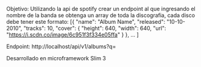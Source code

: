 Objetivo: Utilizando la api de spotify crear un endpoint al que ingresando el nombre de la banda se obtenga un array de toda la discografia, cada disco debe tener este formato:
[{
    "name": "Album Name",
    "released": "10-10-2010",
     "tracks": 10,
     "cover": {
         "height": 640,
         "width": 640,
         "url": "https://i.scdn.co/image/6c951f3f334e05ffa"
     }
 },
  ...
]

Endpoint:
http://localhost/api/v1/albums?q=<band-name>

Desarrollado en microframework Slim 3
